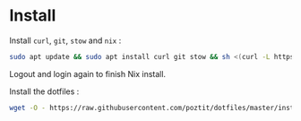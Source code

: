 # Install

Install `curl`, `git`, `stow` and `nix` :
```bash
sudo apt update && sudo apt install curl git stow && sh <(curl -L https://nixos.org/nix/install) && mkdir -p ~/.config/nix && echo "experimental-features = nix-command flakes" > ~/.config/nix/nix.conf && . /home/fillien/.nix-profile/etc/profile.d/nix.sh && wget -O - https://raw.githubusercontent.com/poztit/dotfiles/master/install.sh | bash
```

Logout and login again to finish Nix install.

Install the dotfiles :
```bash
wget -O - https://raw.githubusercontent.com/poztit/dotfiles/master/install.sh | bash
```

